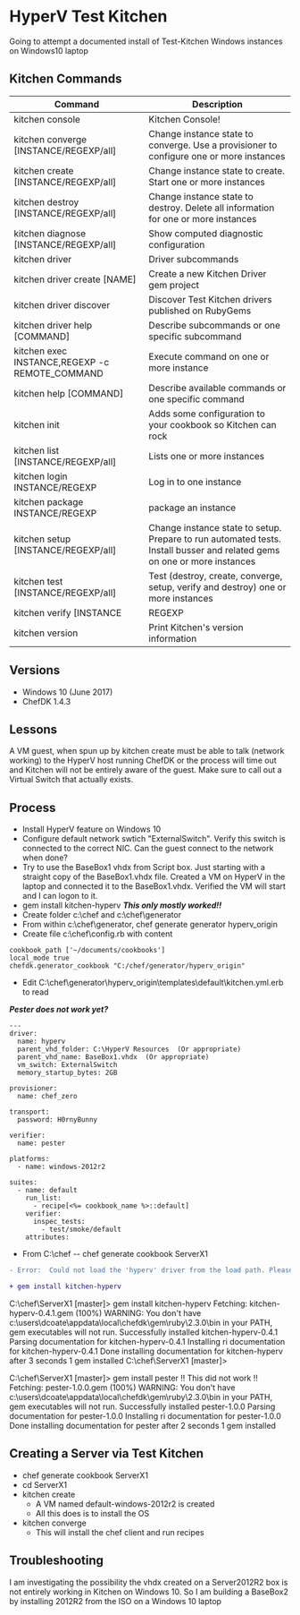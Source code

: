 # HyperV Test Kitchen

Going to attempt a documented install of Test-Kitchen Windows instances on Windows10 laptop

## Kitchen Commands
Command | Description
|-|-
kitchen console | Kitchen Console!
kitchen converge [INSTANCE/REGEXP/all] | Change instance state to converge. Use a provisioner to configure one or more instances
kitchen create [INSTANCE/REGEXP/all] | Change instance state to create. Start one or more instances
kitchen destroy [INSTANCE/REGEXP/all] | Change instance state to destroy. Delete all information for one or more instances
kitchen diagnose [INSTANCE/REGEXP/all] | Show computed diagnostic configuration
kitchen driver | Driver subcommands
kitchen driver create [NAME] | Create a new Kitchen Driver gem project
kitchen driver discover | Discover Test Kitchen drivers published on RubyGems
kitchen driver help [COMMAND] | Describe subcommands or one specific subcommand
kitchen exec INSTANCE,REGEXP -c REMOTE_COMMAND  | Execute command on one or more instance
kitchen help [COMMAND] | Describe available commands or one specific command
kitchen init | Adds some configuration to your cookbook so Kitchen can rock
kitchen list [INSTANCE/REGEXP/all] | Lists one or more instances
kitchen login INSTANCE/REGEXP | Log in to one instance
kitchen package INSTANCE/REGEXP | package an instance
kitchen setup [INSTANCE/REGEXP/all] | Change instance state to setup. Prepare to run automated tests. Install busser and related gems on one or more instances
kitchen test [INSTANCE/REGEXP/all] | Test (destroy, create, converge, setup, verify and destroy) one or more instances
kitchen verify [INSTANCE|REGEXP|all] | Change instance state to verify. Run automated tests on one or more instances
kitchen version | Print Kitchen's version information

## Versions
* Windows 10 (June 2017)
* ChefDK 1.4.3

## Lessons
A VM guest, when spun up by kitchen create must be able to talk (network working) to the HyperV host running ChefDK or the process will time out and Kitchen will not be entirely aware of the guest. Make sure to call out a Virtual Switch that actually exists.

## Process
* Install HyperV feature on Windows 10
* Configure default network swtich  "ExternalSwitch". Verify this switch is connected to the correct NIC. Can the guest connect to the network when done?
* Try to use the BaseBox1 vhdx from Script box. Just starting with a straight copy of the BaseBox1.vhdx file. Created a VM on HyperV in the laptop and connected it to the BaseBox1.vhdx. Verified the VM will start and I can logon to it.
* gem install kitchen-hyperv  ***This only mostly worked!!***
* Create folder c:\chef and c:\chef\generator
* From within c:\chef\generator,  chef generate generator hyperv_origin
* Create file c:\chef\config.rb with content
```
cookbook_path ['~/documents/cookbooks']
local_mode true
chefdk.generator_cookbook "C:/chef/generator/hyperv_origin"
```
* Edit C:\chef\generator\hyperv_origin\templates\default\kitchen.yml.erb to read


***Pester does not work yet?***

```
---
driver:
  name: hyperv
  parent_vhd_folder: C:\HyperV Resources  (Or appropriate)
  parent_vhd_name: BaseBox1.vhdx  (Or appropriate)
  vm_switch: ExternalSwitch
  memory_startup_bytes: 2GB

provisioner:
  name: chef_zero

transport:
  password: H0rnyBunny

verifier:
  name: pester

platforms:
  - name: windows-2012r2

suites:
  - name: default
    run_list:
      - recipe[<%= cookbook_name %>::default]
    verifier:
      inspec_tests:
        - test/smoke/default
    attributes:
```

* From C:\chef  --  chef generate cookbook ServerX1


```diff
- Error:  Could not load the 'hyperv' driver from the load path. Please ensure that your driver is installed as a gem or included in your Gemfile if using Bundler.
```

```diff
+ gem install kitchen-hyperv
```

C:\chef\ServerX1 [master]> gem install kitchen-hyperv
Fetching: kitchen-hyperv-0.4.1.gem (100%)
WARNING:  You don't have c:\users\dcoate\appdata\local\chefdk\gem\ruby\2.3.0\bin in your PATH,
          gem executables will not run.
Successfully installed kitchen-hyperv-0.4.1
Parsing documentation for kitchen-hyperv-0.4.1
Installing ri documentation for kitchen-hyperv-0.4.1
Done installing documentation for kitchen-hyperv after 3 seconds
1 gem installed
C:\chef\ServerX1 [master]>

C:\chef\ServerX1 [master]> gem install pester  !! This did not work !!
Fetching: pester-1.0.0.gem (100%)
WARNING:  You don't have c:\users\dcoate\appdata\local\chefdk\gem\ruby\2.3.0\bin in your PATH,
          gem executables will not run.
Successfully installed pester-1.0.0
Parsing documentation for pester-1.0.0
Installing ri documentation for pester-1.0.0
Done installing documentation for pester after 2 seconds
1 gem installed

## Creating a Server via Test Kitchen
* chef generate cookbook ServerX1
* cd ServerX1
* kitchen create
  * A VM named default-windows-2012r2 is created
  * All this does is to install the OS
* kitchen converge
  * This will install the chef client and run recipes

## Troubleshooting
I am investigating the possibility the vhdx created on a Server2012R2 box is not entirely working in Kitchen on Windows 10. So I am building a BaseBox2 by installing 2012R2 from the ISO on a Windows 10 laptop
